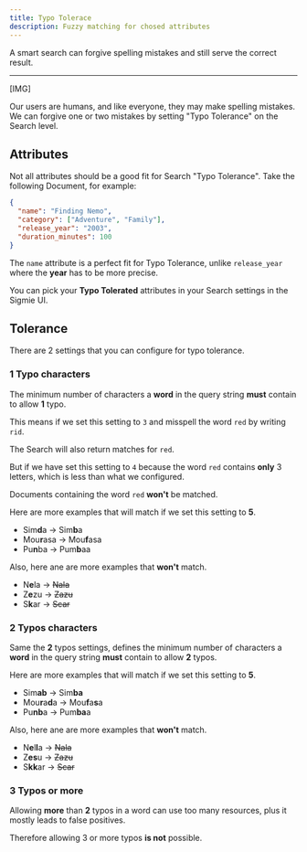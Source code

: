 ```yaml
---
title: Typo Tolerace
description: Fuzzy matching for chosed attributes
---
```


A smart search can forgive spelling mistakes and still serve the correct result.

---

[IMG]

Our users are humans, and like everyone, they may make spelling mistakes. We can forgive one or two mistakes by setting "Typo Tolerance" on the Search level.

## Attributes

Not all attributes should be a good fit for Search "Typo Tolerance". Take
the following Document, for example:

```json
{
  "name": "Finding Nemo",
  "category": ["Adventure", "Family"],
  "release_year": "2003",
  "duration_minutes": 100
}
```

The `name` attribute is a perfect fit for Typo Tolerance, unlike `release_year` where the **year** has to be more precise.

You can pick your **Typo Tolerated** attributes in your Search settings
in the Sigmie UI.

## Tolerance

There are 2 settings that you can configure for typo tolerance.

### 1 Typo characters

The minimum number of characters a **word** in the query string **must** contain to allow **1** typo.

This means if we set this setting to `3` and misspell the word `red` by writing `rid`.

The Search will also return matches for `red`.

But if we have set this setting to `4` because the word `red` contains **only** 3 letters, which is less than what we configured.

Documents containing the word `red` **won't** be matched.

Here are more examples that will match if we set this setting to **5**.

- Sim**d**a -> Sim**b**a
- Mou**r**asa -> Mou**f**asa
- Pu**n**ba -> Pum**b**aa

Also, here ane are more examples that **won't** match.

- N**e**la -> ~~Nala~~
- Z**e**zu -> ~~Zazu~~
- S**k**ar -> ~~Scar~~

### 2 Typos characters

Same the **2** typos settings, defines the minimum number of characters a **word** in the query string **must** contain to allow **2** typos.

Here are more examples that will match if we set this setting to **5**.

- Sim**ab** -> Sim**ba**
- Mou**r**a**d**a -> Mou**f**a**s**a
- Pu**nb**a -> Pum**ba**a

Also, here ane are more examples that **won't** match.

- N**e**l**l**a -> ~~Nala~~
- Z**es**u -> ~~Zazu~~
- S**kk**ar -> ~~Scar~~

### 3 Typos or more 

Allowing **more** than **2** typos in a word can use too many resources, plus it mostly leads to false positives.

Therefore allowing 3 or more typos **is not** possible.
